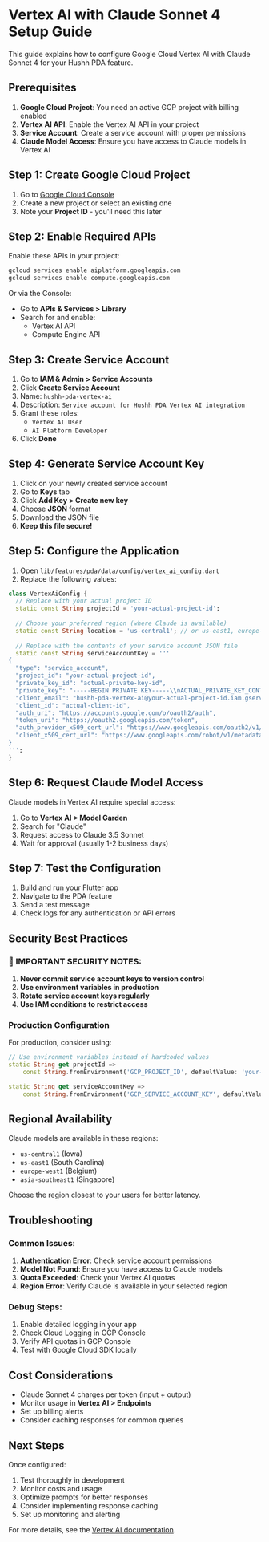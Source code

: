 # Vertex AI with Claude Sonnet 4 Setup Guide

This guide explains how to configure Google Cloud Vertex AI with Claude Sonnet 4 for your Hushh PDA feature.

## Prerequisites

1. **Google Cloud Project**: You need an active GCP project with billing enabled
2. **Vertex AI API**: Enable the Vertex AI API in your project
3. **Service Account**: Create a service account with proper permissions
4. **Claude Model Access**: Ensure you have access to Claude models in Vertex AI

## Step 1: Create Google Cloud Project

1. Go to [Google Cloud Console](https://console.cloud.google.com)
2. Create a new project or select an existing one
3. Note your **Project ID** - you'll need this later

## Step 2: Enable Required APIs

Enable these APIs in your project:
```bash
gcloud services enable aiplatform.googleapis.com
gcloud services enable compute.googleapis.com
```

Or via the Console:
- Go to **APIs & Services > Library**
- Search for and enable:
  - Vertex AI API
  - Compute Engine API

## Step 3: Create Service Account

1. Go to **IAM & Admin > Service Accounts**
2. Click **Create Service Account**
3. Name: `hushh-pda-vertex-ai`
4. Description: `Service account for Hushh PDA Vertex AI integration`
5. Grant these roles:
   - `Vertex AI User` 
   - `AI Platform Developer`
6. Click **Done**

## Step 4: Generate Service Account Key

1. Click on your newly created service account
2. Go to **Keys** tab
3. Click **Add Key > Create new key**
4. Choose **JSON** format
5. Download the JSON file
6. **Keep this file secure!**

## Step 5: Configure the Application

1. Open `lib/features/pda/data/config/vertex_ai_config.dart`
2. Replace the following values:

```dart
class VertexAiConfig {
  // Replace with your actual project ID
  static const String projectId = 'your-actual-project-id';
  
  // Choose your preferred region (where Claude is available)
  static const String location = 'us-central1'; // or us-east1, europe-west1, etc.
  
  // Replace with the contents of your service account JSON file
  static const String serviceAccountKey = '''
{
  "type": "service_account",
  "project_id": "your-actual-project-id",
  "private_key_id": "actual-private-key-id",
  "private_key": "-----BEGIN PRIVATE KEY-----\\nACTUAL_PRIVATE_KEY_CONTENT\\n-----END PRIVATE KEY-----\\n",
  "client_email": "hushh-pda-vertex-ai@your-actual-project-id.iam.gserviceaccount.com",
  "client_id": "actual-client-id",
  "auth_uri": "https://accounts.google.com/o/oauth2/auth",
  "token_uri": "https://oauth2.googleapis.com/token",
  "auth_provider_x509_cert_url": "https://www.googleapis.com/oauth2/v1/certs",
  "client_x509_cert_url": "https://www.googleapis.com/robot/v1/metadata/x509/hushh-pda-vertex-ai%40your-actual-project-id.iam.gserviceaccount.com"
}
''';
}
```

## Step 6: Request Claude Model Access

Claude models in Vertex AI require special access:

1. Go to **Vertex AI > Model Garden**
2. Search for "Claude"
3. Request access to Claude 3.5 Sonnet
4. Wait for approval (usually 1-2 business days)

## Step 7: Test the Configuration

1. Build and run your Flutter app
2. Navigate to the PDA feature
3. Send a test message
4. Check logs for any authentication or API errors

## Security Best Practices

### 🚨 IMPORTANT SECURITY NOTES:

1. **Never commit service account keys to version control**
2. **Use environment variables in production**
3. **Rotate service account keys regularly**
4. **Use IAM conditions to restrict access**

### Production Configuration

For production, consider using:

```dart
// Use environment variables instead of hardcoded values
static String get projectId => 
    const String.fromEnvironment('GCP_PROJECT_ID', defaultValue: 'your-project-id');

static String get serviceAccountKey => 
    const String.fromEnvironment('GCP_SERVICE_ACCOUNT_KEY', defaultValue: '');
```

## Regional Availability

Claude models are available in these regions:
- `us-central1` (Iowa)
- `us-east1` (South Carolina)  
- `europe-west1` (Belgium)
- `asia-southeast1` (Singapore)

Choose the region closest to your users for better latency.

## Troubleshooting

### Common Issues:

1. **Authentication Error**: Check service account permissions
2. **Model Not Found**: Ensure you have access to Claude models
3. **Quota Exceeded**: Check your Vertex AI quotas
4. **Region Error**: Verify Claude is available in your selected region

### Debug Steps:

1. Enable detailed logging in your app
2. Check Cloud Logging in GCP Console
3. Verify API quotas in GCP Console
4. Test with Google Cloud SDK locally

## Cost Considerations

- Claude Sonnet 4 charges per token (input + output)
- Monitor usage in **Vertex AI > Endpoints** 
- Set up billing alerts
- Consider caching responses for common queries

## Next Steps

Once configured:
1. Test thoroughly in development
2. Monitor costs and usage
3. Optimize prompts for better responses
4. Consider implementing response caching
5. Set up monitoring and alerting

For more details, see the [Vertex AI documentation](https://cloud.google.com/vertex-ai/docs).
